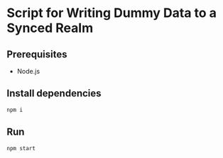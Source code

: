 # Script for Writing Dummy Data to a Synced Realm

## Prerequisites

* Node.js

## Install dependencies

```sh
npm i
```

## Run

```sh
npm start
```
